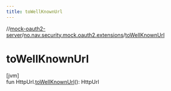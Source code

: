 ```yaml
---
title: toWellKnownUrl
---
```

//[mock-oauth2-server](../../index.html)/[no.nav.security.mock.oauth2.extensions](index.html)/[toWellKnownUrl](to-well-known-url.html)



# toWellKnownUrl



[jvm]\
fun HttpUrl.[toWellKnownUrl](to-well-known-url.html)(): HttpUrl




